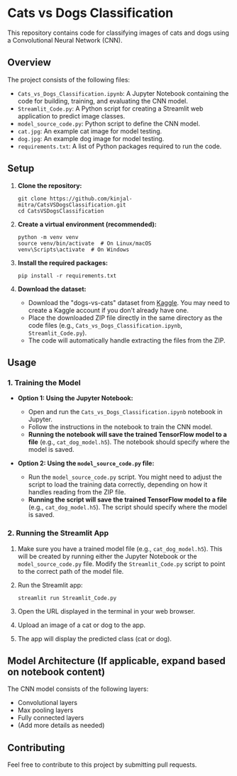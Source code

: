 # Cats vs Dogs Classification

This repository contains code for classifying images of cats and dogs using a Convolutional Neural Network (CNN).

## Overview

The project consists of the following files:

*   `Cats_vs_Dogs_Classification.ipynb`: A Jupyter Notebook containing the code for building, training, and evaluating the CNN model.
*   `Streamlit_Code.py`: A Python script for creating a Streamlit web application to predict image classes.
*   `model_source_code.py`: Python script to define the CNN model.
*   `cat.jpg`: An example cat image for model testing.
*   `dog.jpg`: An example dog image for model testing.
*   `requirements.txt`: A list of Python packages required to run the code.

## Setup

1.  **Clone the repository:**

    ```
    git clone https://github.com/kinjal-mitra/CatsVSDogsClassification.git
    cd CatsVSDogsClassification
    ```

2.  **Create a virtual environment (recommended):**

    ```
    python -m venv venv
    source venv/bin/activate  # On Linux/macOS
    venv\Scripts\activate  # On Windows
    ```

3.  **Install the required packages:**

    ```
    pip install -r requirements.txt
    ```

4.  **Download the dataset:**

    *   Download the "dogs-vs-cats" dataset from [Kaggle](https://www.kaggle.com/datasets/salader/dogs-vs-cats). You may need to create a Kaggle account if you don't already have one.
    *   Place the downloaded ZIP file directly in the same directory as the code files (e.g., `Cats_vs_Dogs_Classification.ipynb`, `Streamlit_Code.py`).
    *   The code will automatically handle extracting the files from the ZIP.

## Usage

### 1. Training the Model

*   **Option 1: Using the Jupyter Notebook:**
    *   Open and run the `Cats_vs_Dogs_Classification.ipynb` notebook in Jupyter.
    *   Follow the instructions in the notebook to train the CNN model.
    *   **Running the notebook will save the trained TensorFlow model to a file** (e.g., `cat_dog_model.h5`). The notebook should specify where the model is saved.

*   **Option 2: Using the `model_source_code.py` file:**
    *   Run the `model_source_code.py` script. You might need to adjust the script to load the training data correctly, depending on how it handles reading from the ZIP file.
    *   **Running the script will save the trained TensorFlow model to a file** (e.g., `cat_dog_model.h5`). The script should specify where the model is saved.

### 2. Running the Streamlit App

1.  Make sure you have a trained model file (e.g., `cat_dog_model.h5`). This will be created by running either the Jupyter Notebook or the `model_source_code.py` file. Modify the `Streamlit_Code.py` script to point to the correct path of the model file.
2.  Run the Streamlit app:

    ```
    streamlit run Streamlit_Code.py
    ```

3.  Open the URL displayed in the terminal in your web browser.
4.  Upload an image of a cat or dog to the app.
5.  The app will display the predicted class (cat or dog).

## Model Architecture (If applicable, expand based on notebook content)

The CNN model consists of the following layers:

*   Convolutional layers
*   Max pooling layers
*   Fully connected layers
*   (Add more details as needed)

## Contributing

Feel free to contribute to this project by submitting pull requests.

